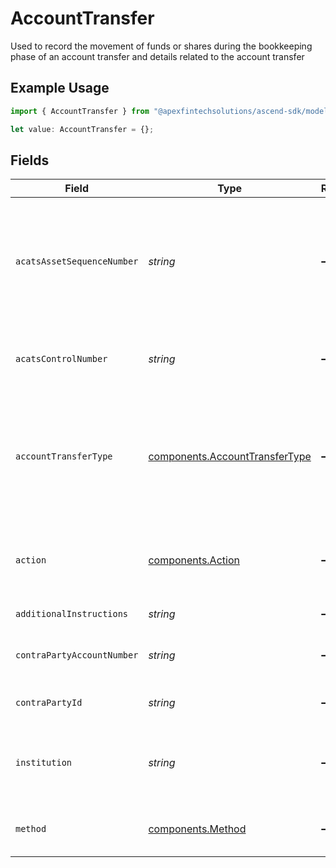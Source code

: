 # AccountTransfer

Used to record the movement of funds or shares during the bookkeeping phase of an account transfer and details related to the account transfer

## Example Usage

```typescript
import { AccountTransfer } from "@apexfintechsolutions/ascend-sdk/models/components";

let value: AccountTransfer = {};
```

## Fields

| Field                                                                                          | Type                                                                                           | Required                                                                                       | Description                                                                                    | Example                                                                                        |
| ---------------------------------------------------------------------------------------------- | ---------------------------------------------------------------------------------------------- | ---------------------------------------------------------------------------------------------- | ---------------------------------------------------------------------------------------------- | ---------------------------------------------------------------------------------------------- |
| `acatsAssetSequenceNumber`                                                                     | *string*                                                                                       | :heavy_minus_sign:                                                                             | sequence number assigned by the DTCC ACATS transfer system for each asset transferred          | 20240424178509                                                                                 |
| `acatsControlNumber`                                                                           | *string*                                                                                       | :heavy_minus_sign:                                                                             | the unique transfer Identifier assigned by NSCC                                                | 20240360002172                                                                                 |
| `accountTransferType`                                                                          | [components.AccountTransferType](../../models/components/accounttransfertype.md)               | :heavy_minus_sign:                                                                             | The type of asset movement being performed within the lifecycle of an account transfer process | FULL_ACCOUNT_TRANSFER                                                                          |
| `action`                                                                                       | [components.Action](../../models/components/action.md)                                         | :heavy_minus_sign:                                                                             | Indicates whether the account transfer is incoming or outgoing                                 | INCOMING                                                                                       |
| `additionalInstructions`                                                                       | *string*                                                                                       | :heavy_minus_sign:                                                                             | Free form text field                                                                           | Account Transfer instruction                                                                   |
| `contraPartyAccountNumber`                                                                     | *string*                                                                                       | :heavy_minus_sign:                                                                             | account number at the contra firm                                                              | DBtvTOGIqBu5Pmz9Y14laM6G5jWTACMvwCV22nLYteo                                                    |
| `contraPartyId`                                                                                | *string*                                                                                       | :heavy_minus_sign:                                                                             | contra party identifier                                                                        | 9999                                                                                           |
| `institution`                                                                                  | *string*                                                                                       | :heavy_minus_sign:                                                                             | Contra party institution for the account transfer                                              | Schwab                                                                                         |
| `method`                                                                                       | [components.Method](../../models/components/method.md)                                         | :heavy_minus_sign:                                                                             | the method used for the account transfer                                                       | ACATS                                                                                          |